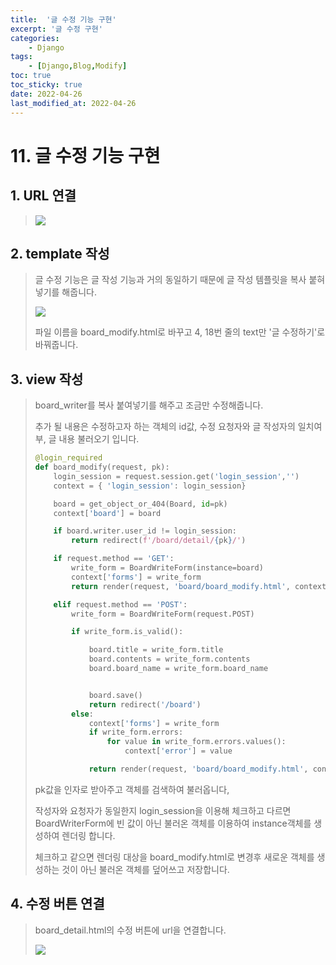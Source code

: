 ```yaml
---
title:  '글 수정 기능 구현' 
excerpt: '글 수정 구현' 
categories: 
    - Django 
tags:
    - [Django,Blog,Modify]
toc: true
toc_sticky: true
date: 2022-04-26
last_modified_at: 2022-04-26
---
```

# 11. 글 수정 기능 구현

## 1. URL 연결

> ![](https://img1.daumcdn.net/thumb/R1280x0/?scode=mtistory2&fname=https%3A%2F%2Fblog.kakaocdn.net%2Fdn%2FoPYu7%2FbtqTAEjnZb3%2F3a26WqIR21PznGlSpHqEFK%2Fimg.png)

## 2. template 작성

>글 수정 기능은 글 작성 기능과 거의 동일하기 때문에 글 작성 템플릿을 복사 붙혀넣기를 해줍니다.
>
>![](https://img1.daumcdn.net/thumb/R1280x0/?scode=mtistory2&fname=https%3A%2F%2Fblog.kakaocdn.net%2Fdn%2FbbQTWq%2FbtqTDb2kMCC%2F3RAxdGoOcfJSFrsSuycA40%2Fimg.png)
>
>파일 이름을 board_modify.html로 바꾸고 4, 18번 줄의 text만 '글 수정하기'로 바꿔줍니다.

## 3. view 작성

> board_writer를 복사 붙여넣기를 해주고 조금만 수정해줍니다.
>
> 추가 될 내용은 수정하고자 하는 객체의 id값, 수정 요청자와 글 작성자의 일치여부, 글 내용 불러오기 입니다.
>
> ~~~python
> @login_required
> def board_modify(request, pk):
>     login_session = request.session.get('login_session','')
>     context = { 'login_session': login_session}
> 
>     board = get_object_or_404(Board, id=pk)
>     context['board'] = board
> 
>     if board.writer.user_id != login_session:
>         return redirect(f'/board/detail/{pk}/')
> 
>     if request.method == 'GET':
>         write_form = BoardWriteForm(instance=board)
>         context['forms'] = write_form
>         return render(request, 'board/board_modify.html', context)
> 
>     elif request.method == 'POST':
>         write_form = BoardWriteForm(request.POST)
> 
>         if write_form.is_valid():
> 
>             board.title = write_form.title
>             board.contents = write_form.contents
>             board.board_name = write_form.board_name
> 
> 
>             board.save()
>             return redirect('/board')
>         else:
>             context['forms'] = write_form
>             if write_form.errors:
>                 for value in write_form.errors.values():
>                     context['error'] = value
> 
>             return render(request, 'board/board_modify.html', context)
> ~~~
>
> pk값을 인자로 받아주고 객체를 검색하여 불러옵니다,
>
> 작성자와 요청자가 동일한지 login_session을 이용해 체크하고 다르면 BoardWriterForm에 빈 값이 아닌 불러온 객체를 이용하여 instance객체를 생성하여 렌더링 합니다.
>
> 체크하고 같으면 렌더링 대상을 board_modify.html로 변경후 새로운 객체를 생성하는 것이 아닌 불러온 객체를 덮어쓰고 저장합니다.

## 4. 수정 버튼 연결

> board_detail.html의 수정 버튼에 url을 연결합니다.
>
> ![](https://img1.daumcdn.net/thumb/R1280x0/?scode=mtistory2&fname=https%3A%2F%2Fblog.kakaocdn.net%2Fdn%2FbuCbqw%2FbtqTF2Rd0i6%2F5Ba8XHSTRvDtISv12Mlnd1%2Fimg.png)